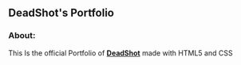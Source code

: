 ## DeadShot's Portfolio

### About:
This Is the official Portfolio of [**DeadShot**](https://deadshotgfx.github.io) made with HTML5 and CSS
